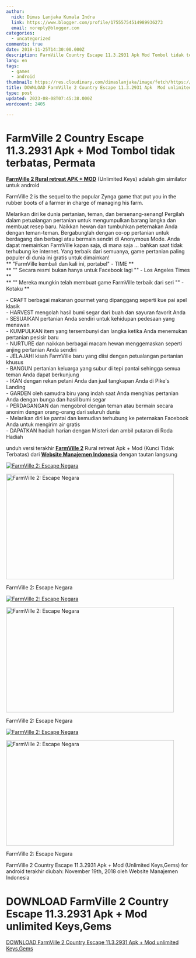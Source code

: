 ```yaml
---
author:
  nick: Dimas Lanjaka Kumala Indra
  link: https://www.blogger.com/profile/17555754514989936273
  email: noreply@blogger.com
categories:
  - uncategorized
comments: true
date: 2018-11-25T14:30:00.000Z
description: FarmVille Country Escape 11.3.2931 Apk Mod Tombol tidak terbatas, Permata
lang: en
tags:
  - games
  - android
thumbnail: https://res.cloudinary.com/dimaslanjaka/image/fetch/https://image.revdl.com/2014/01/FarmVille-2-Country-Escape-1.jpg
title: DOWNLOAD FarmVille 2 Country Escape 11.3.2931 Apk  Mod unlimited Keys,Gems
type: post
updated: 2023-08-08T07:45:38.000Z
wordcount: 2405

---
```


FarmVille 2 Country Escape 11.3.2931 Apk + Mod Tombol tidak terbatas, Permata
=============================================================================

**[FarmVille 2 Rural retreat APK + MOD](https://webmanajemen.com/)** (Unlimited Keys) adalah gim similator untuk android

FarmVille 2 is the sequel to the popular Zynga game that put you in the rubber boots of a farmer in charge of managing his farm.

Melarikan diri ke dunia pertanian, teman, dan bersenang-senang! Pergilah dalam petualangan pertanian untuk mengumpulkan barang langka dan membuat resep baru. Naikkan hewan dan tumbuhkan peternakan Anda dengan teman-teman. Bergabunglah dengan co-op pertanian untuk berdagang dan berbagi atau bermain sendiri di Anonymous Mode. Anda dapat memainkan FarmVille kapan saja, di mana saja ... bahkan saat tidak terhubung ke internet. Yang terbaik dari semuanya, game pertanian paling populer di dunia ini gratis untuk dimainkan!  
\*\* "FarmVille kembali dan kali ini, portabel" - TIME \*\*  
\*\* "" Secara resmi bukan hanya untuk Facebook lagi "" - Los Angeles Times \*\*  
\*\* "" Mereka mungkin telah membuat game FarmVille terbaik dari seri "" - Kotaku \*\*

\- CRAFT berbagai makanan gourmet yang dipanggang seperti kue pai apel klasik  
\- HARVEST mengolah hasil bumi segar dari buah dan sayuran favorit Anda  
\- SESUAIKAN pertanian Anda sendiri untuk kehidupan pedesaan yang menawan  
\- KUMPULKAN item yang tersembunyi dan langka ketika Anda menemukan pertanian pesisir baru  
\- NURTURE dan naikkan berbagai macam hewan menggemaskan seperti anjing pertanian Anda sendiri  
\- JELAJAHI kisah FarmVille baru yang diisi dengan petualangan pertanian khusus  
\- BANGUN pertanian keluarga yang subur di tepi pantai sehingga semua teman Anda dapat berkunjung  
\- IKAN dengan rekan petani Anda dan jual tangkapan Anda di Pike's Landing  
\- GARDEN oleh samudra biru yang indah saat Anda menghias pertanian Anda dengan bunga dan hasil bumi segar  
\- PERDAGANGAN dan mengobrol dengan teman atau bermain secara anonim dengan orang-orang dari seluruh dunia  
\- Melarikan diri ke pantai dan kemudian terhubung ke peternakan Facebook Anda untuk mengirim air gratis  
\- DAPATKAN hadiah harian dengan Misteri dan ambil putaran di Roda Hadiah

unduh versi terakhir **[FarmVille 2](https://webmanajemen.com/)** Rural retreat Apk + Mod (Kunci Tidak Terbatas) dari **[Website Manajemen Indonesia](https://webmanajemen.com/)** dengan tautan langsung

[![FarmVille 2: Escape Negara](https://res.cloudinary.com/dimaslanjaka/image/fetch/https://image.revdl.com/2014/01/FarmVille-2-Country-Escape-1.jpg)](https://webmanajemen.com/)

<img class="" src="https://image.revdl.com/2014/01/FarmVille-2-Country-Escape-1.jpg" alt="FarmVille 2: Escape Negara" width="460" height="288">

FarmVille 2: Escape Negara

[![FarmVille 2: Escape Negara](https://res.cloudinary.com/dimaslanjaka/image/fetch/https://image.revdl.com/2014/01/FarmVille-2-Country-Escape-2.jpg)](https://webmanajemen.com/)

<img class="" src="https://image.revdl.com/2014/01/FarmVille-2-Country-Escape-2.jpg" alt="FarmVille 2: Escape Negara" width="460" height="288">

FarmVille 2: Escape Negara

[![FarmVille 2: Escape Negara](https://res.cloudinary.com/dimaslanjaka/image/fetch/https://image.revdl.com/2014/01/FarmVille-2-Country-Escape-3.jpg)](https://webmanajemen.com/)

<img class="" src="https://image.revdl.com/2014/01/FarmVille-2-Country-Escape-3.jpg" alt="FarmVille 2: Escape Negara" width="460" height="288">

FarmVille 2: Escape Negara

FarmVille 2 Country Escape 11.3.2931 Apk + Mod (Unlimited Keys,Gems) for android terakhir diubah: November 19th, 2018 oleh Website Manajemen Indonesia

DOWNLOAD FarmVille 2 Country Escape 11.3.2931 Apk + Mod unlimited Keys,Gems
===========================================================================

[DOWNLOAD FarmVille 2 Country Escape 11.3.2931 Apk + Mod unlimited Keys,Gems](https://dimaslanjaka-storage.000webhostapp.com/revdl.php?download&path=/farmville-2-android.html/)